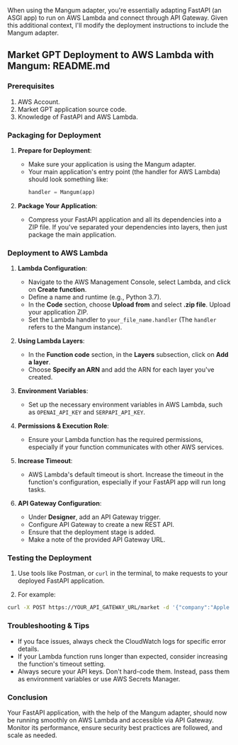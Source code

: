 When using the Mangum adapter, you're essentially adapting FastAPI (an ASGI app) to run on AWS Lambda and connect through API Gateway. Given this additional context, I'll modify the deployment instructions to include the Mangum adapter.

## Market GPT Deployment to AWS Lambda with Mangum: README.md

### Prerequisites

1. AWS Account.
2. Market GPT application source code.
3. Knowledge of FastAPI and AWS Lambda.

### Packaging for Deployment

1. **Prepare for Deployment**:
    - Make sure your application is using the Mangum adapter.
    - Your main application's entry point (the handler for AWS Lambda) should look something like:
      ```python
      handler = Mangum(app)
      ```

2. **Package Your Application**:
    - Compress your FastAPI application and all its dependencies into a ZIP file. If you've separated your dependencies into layers, then just package the main application.

### Deployment to AWS Lambda

1. **Lambda Configuration**:
    - Navigate to the AWS Management Console, select Lambda, and click on **Create function**.
    - Define a name and runtime (e.g., Python 3.7).
    - In the **Code** section, choose **Upload from** and select **.zip file**. Upload your application ZIP.
    - Set the Lambda handler to `your_file_name.handler` (The `handler` refers to the Mangum instance).

2. **Using Lambda Layers**:
    - In the **Function code** section, in the **Layers** subsection, click on **Add a layer**.
    - Choose **Specify an ARN** and add the ARN for each layer you've created.

3. **Environment Variables**:
    - Set up the necessary environment variables in AWS Lambda, such as `OPENAI_API_KEY` and `SERPAPI_API_KEY`.

4. **Permissions & Execution Role**:
    - Ensure your Lambda function has the required permissions, especially if your function communicates with other AWS services.

5. **Increase Timeout**: 
    - AWS Lambda's default timeout is short. Increase the timeout in the function's configuration, especially if your FastAPI app will run long tasks.

6. **API Gateway Configuration**:
    - Under **Designer**, add an API Gateway trigger.
    - Configure API Gateway to create a new REST API.
    - Ensure that the deployment stage is added.
    - Make a note of the provided API Gateway URL.

### Testing the Deployment

1. Use tools like Postman, or `curl` in the terminal, to make requests to your deployed FastAPI application.

2. For example:

```bash
curl -X POST https://YOUR_API_GATEWAY_URL/market -d '{"company":"Apple Inc"}'
```

### Troubleshooting & Tips

- If you face issues, always check the CloudWatch logs for specific error details. 
- If your Lambda function runs longer than expected, consider increasing the function's timeout setting.
- Always secure your API keys. Don't hard-code them. Instead, pass them as environment variables or use AWS Secrets Manager.

### Conclusion

Your FastAPI application, with the help of the Mangum adapter, should now be running smoothly on AWS Lambda and accessible via API Gateway. Monitor its performance, ensure security best practices are followed, and scale as needed.
